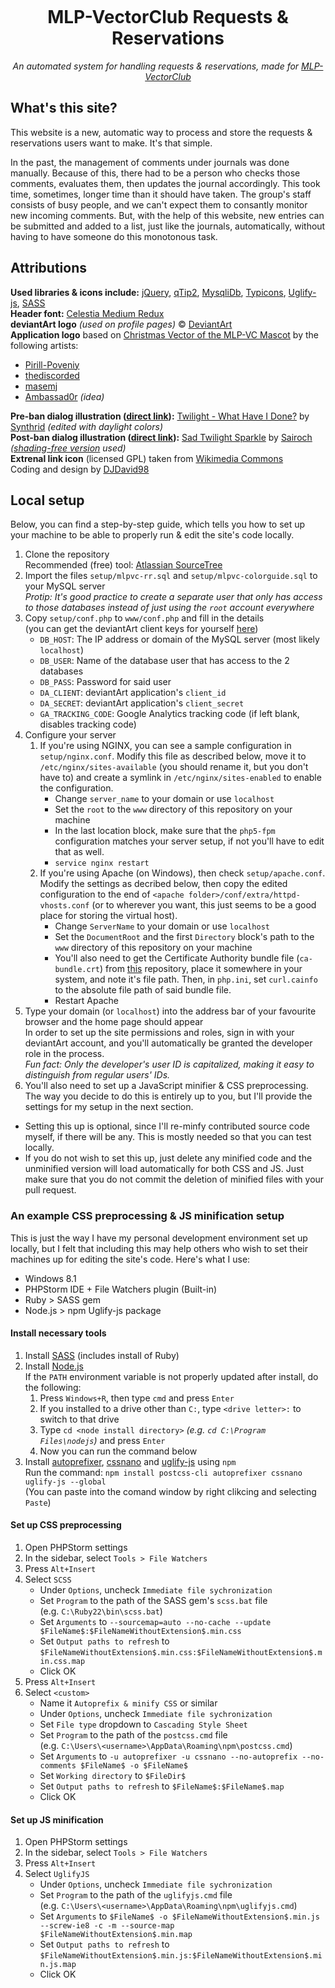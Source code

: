 <p align="center"><img src="https://raw.githubusercontent.com/ponydevs/MLPVC-RR/master/www/img/logo.png" alt=""></p>

<h1 align="center">MLP-VectorClub Requests & Reservations</h1>
<p align="center"><em>An automated system for handling requests & reservations, made for <a href="http://mlp-vectorclub.deviantart.com/">MLP-VectorClub</a></em></p>

## What's this site?

This website is a new, automatic way to process and store the requests & reservations users want to make. It's that simple.

In the past, the management of comments under journals was done manually. Because of this, there had to be a person who checks those comments, evaluates them, then updates the journal accordingly. This took time, sometimes, longer time than it should have taken. The group's staff consists of busy people, and we can't expect them to consantly monitor new incoming comments. But, with the help of this website, new entries can be submitted and added to a list, just like the journals, automatically, without having to have someone do this monotonous task.

## Attributions

**Used libraries & icons include:** [jQuery](http://jquery.com/), [qTip2](http://qtip2.com/), [MysqliDb](https://github.com/joshcam/PHP-MySQLi-Database-Class), [Typicons](http://www.typicons.com/), [Uglify-js](https://www.npmjs.com/package/uglify-js), [SASS](http://sass-lang.com/)<br>
**Header font:** [Celestia Medium Redux](http://www.mattyhex.net/CMR/)<br>
**deviantArt logo** *(used on profile pages)* &copy; [DeviantArt](http://www.deviantart.com/)<br>
**Application logo** based on [Christmas Vector of the MLP-VC Mascot](http://pirill-poveniy.deviantart.com/art/Collab-Christmas-Vector-of-the-MLP-VC-Mascot-503196118) by the following artists:

 - [Pirill-Poveniy](http://pirill-poveniy.deviantart.com/)
 - [thediscorded](http://thediscorded.deviantart.com/)
 - [masemj](http://masemj.deviantart.com/)
 - [Ambassad0r](http://ambassad0r.deviantart.com/) *(idea)*
 
**Pre-ban dialog illustration ([direct link](https://raw.githubusercontent.com/ponydevs/MLPVC-RR/master/www/img/ban-before.png)):** [Twilight - What Have I Done?](http://synthrid.deviantart.com/art/Twilight-What-Have-I-Done-355177596) by [Synthrid](http://synthrid.deviantart.com/) *(edited with daylight colors)*<br>
**Post-ban dialog illustration ([direct link](https://raw.githubusercontent.com/ponydevs/MLPVC-RR/master/www/img/ban-after.png)):** [Sad Twilight Sparkle](http://sairoch.deviantart.com/art/Sad-Twilight-Sparkle-354710611) by [Sairoch](http://sairoch.deviantart.com/) *([shading-free version](http://sta.sh/0mddtxyru0w) used)*<br>
**Extrenal link icon** (licensed GPL) taken from [Wikimedia Commons](https://commons.wikimedia.org/wiki/File:Icon_External_Link.svg)<br>
Coding and design by [DJDavid98](http://djdavid98.eu/)

## Local setup

Below, you can find a step-by-step guide, which tells you how to set up your machine to be able to properly run & edit the site's code locally.

1. Clone the repository<br>Recommended (free) tool: [Atlassian SourceTree](http://www.sourcetreeapp.com/)
2. Import the files `setup/mlpvc-rr.sql` and `setup/mlpvc-colorguide.sql` to your MySQL server<br><em>Protip: It's good practice to create a separate user that only has access to those databases instead of just using the `root` account everywhere</em> 
3. Copy `setup/conf.php` to `www/conf.php` and fill in the details<br>(you can get the deviantArt client keys for yourself [here](http://www.deviantart.com/developers/register))
	- `DB_HOST`: The IP address or domain of the MySQL server (most likely `localhost`)
	- `DB_USER`: Name of the database user that has access to the 2 databases
	- `DB_PASS`: Password for said user
	- `DA_CLIENT`: deviantArt application's `client_id`
	- `DA_SECRET`: deviantArt application's `client_secret`
	- `GA_TRACKING_CODE`: Google Analytics tracking code (if left blank, disables tracking code)
4. Configure your server
    1. If you're using NGINX, you can see a sample configuration in `setup/nginx.conf`. Modify this file as described below, move it to `/etc/nginx/sites-available` (you should rename it, but you don't have to) and create a symlink in `/etc/nginx/sites-enabled` to enable the configuration.
        - Change `server_name` to your domain or use `localhost`
        - Set the `root` to the `www` directory of this repository on your machine
        - In the last location block, make sure that the `php5-fpm` configuration matches your server setup, if not you'll have to edit that as well.
        - `service nginx restart`
    2. If you're using Apache (on Windows), then check `setup/apache.conf`. Modify the settings as decribed below, then copy the edited configuration to the end of `<apache folder>/conf/extra/httpd-vhosts.conf` (or to wherever you want, this just seems to be a good place for storing the virtual host).
        - Change `ServerName` to your domain or use `localhost`
        - Set the `DocumentRoot` and the first `Directory` block's path to the `www` directory of this repository on your machine
        - You'll also need to get the Certificate Authority bundle file (`ca-bundle.crt`) from [this](https://github.com/bagder/ca-bundle/) repository, place it somewhere in your system, and note it's file path. Then, in `php.ini`, set `curl.cainfo` to the absolute file path of said bundle file.
        - Restart Apache
5. Type your domain (or `localhost`) into the address bar of your favourite browser and the home page should appear<br>In order to set up the site permissions and roles, sign in with your deviantArt account, and you'll automatically be granted the developer role in the process.<br><em>Fun fact: Only the developer's user ID is capitalized, making it easy to distinguish from regular users' IDs.</em>
6. You'll also need to set up a JavaScript minifier & CSS preprocessing. The way you decide to do this is entirely up to you, but I'll provide the settings for my setup in the next section.
 - Setting this up is optional, since I'll re-minfy contributed source code myself, if there will be any. This is mostly needed so that you can test locally.
 - If you do not wish to set this up, just delete any minified code and the unminified version will load automatically for both CSS and JS. Just make sure that you do not commit the deletion of minified files with your pull request.

### An example CSS preprocessing & JS minification setup 

This is just the way I have my personal development environment set up locally, but I felt that including this may help others who wish to set their machines up for editing the site's code. Here's what I use:

- Windows 8.1
- PHPStorm IDE + File Watchers plugin (Built-in)
- Ruby > SASS gem
- Node.js > npm Uglify-js package

#### Install necessary tools

1. Install [SASS](http://sass-lang.com/install) (includes install of Ruby)
2. Install [Node.js](https://nodejs.org/download/)<br>If the `PATH` environment variable is not properly updated after install, do the following:
	1. Press `Windows+R`, then type `cmd` and press `Enter`
	2. If you installed to a drive other than `C:`, type `<drive letter>:` to switch to that drive
	3. Type `cd <node install directory>` *(e.g. `cd C:\Program Files\nodejs`)* and press `Enter`
	4. Now you can run the command below
3. Install [autoprefixer](https://www.npmjs.com/package/autoprefixer#cli), [cssnano](https://www.npmjs.com/package/cssnano) and [uglify-js](https://www.npmjs.com/package/uglify-js) using `npm`<br>Run the command: `npm install postcss-cli autoprefixer cssnano uglify-js --global`<br>(You can paste into the comand window by right clikcing and selecting `Paste`)

#### Set up CSS preprocessing

1. Open PHPStorm settings
2. In the sidebar, select `Tools > File Watchers`
3. Press `Alt+Insert`
4. Select `SCSS`
	- Under `Options`, uncheck `Immediate file sychronization`
	- Set `Program` to the path of the SASS gem's `scss.bat` file<br>(e.g. `C:\Ruby22\bin\scss.bat`)
	- Set `Arguments` to `--sourcemap=auto --no-cache --update $FileName$:$FileNameWithoutExtension$.min.css`
	- Set `Output paths to refresh` to `$FileNameWithoutExtension$.min.css:$FileNameWithoutExtension$.min.css.map`
	- Click OK
5. Press `Alt+Insert`
6. Select `<custom>`
	- Name it `Autoprefix & minify CSS` or similar
	- Under `Options`, uncheck `Immediate file sychronization`
	- Set `File type` dropdown to `Cascading Style Sheet`
	- Set `Program` to the path of the `postcss.cmd` file<br>(e.g. `C:\Users\<username>\AppData\Roaming\npm\postcss.cmd`)
	- Set `Arguments` to `-u autoprefixer -u cssnano --no-autoprefix --no-comments $FileName$ -o $FileName$`
	- Set `Working directory` to `$FileDir$`
	- Set `Output paths to refresh` to `$FileName$:$FileName$.map`
	- Click OK
	
#### Set up JS minification

1. Open PHPStorm settings
2. In the sidebar, select `Tools > File Watchers`
3. Press `Alt+Insert`
4. Select `UglifyJS`
	- Under `Options`, uncheck `Immediate file sychronization`
	- Set `Program` to the path of the `uglifyjs.cmd` file<br>(e.g. `C:\Users\<username>\AppData\Roaming\npm\uglifyjs.cmd`)
	- Set `Arguments` to `$FileName$ -o $FileNameWithoutExtension$.min.js --screw-ie8 -c -m --source-map $FileNameWithoutExtension$.min.map`
	- Set `Output paths to refresh` to `$FileNameWithoutExtension$.min.js:$FileNameWithoutExtension$.min.js.map`
	- Click OK
